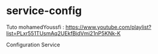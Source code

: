 # service-config

Tuto mohamedYoussfi : https://www.youtube.com/playlist?list=PLxr551TUsmAq2UEkfBidVmi21nP5KNk-K

Configuration Service
